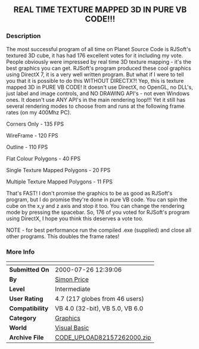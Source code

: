 ﻿<div align="center">

## REAL TIME TEXTURE MAPPED 3D IN PURE VB CODE\!\!\!


</div>

### Description

The most successful program of all time on Planet Source Code is RJSoft's textured 3D cube, it has had 176 excellent votes for it including my vote. People obviously were impressed by real time 3D texture mapping - it's the best graphics you can get. RJSoft's program produced these cool graphics using DirectX 7, it is a very well written program. But what if I were to tell you that it is possible to do this WITHOUT DIRECTX?! Yep, this is texture mapped 3D in PURE VB CODE! It doesn't use DirectX, no OpenGL, no DLL's, just label and image controls, and NO DRAWING API's - not even Windows ones. It doesn't use ANY API's in the main rendering loop!!! Yet it still has several rendering modes to choose from and runs at the following frame rates (on my 400Mhz PC).

Corners Only - 135 FPS

WireFrame - 120 FPS

Outline - 110 FPS

Flat Colour Polygons - 40 FPS

Single Texture Mapped Polygons - 20 FPS

Multiple Texture Mapped Polygons - 11 FPS

That's FAST! I don't promise the graphics to be as good as RJSoft's program, but I do promise they're done in pure VB code. You can spin the cube on the x,y and z axis and stop it too. You can change the rendering mode by pressing the spacebar. So, 176 of you voted for RJSoft's program using DirectX, I hope you think this deserves a vote too.

NOTE - for best performance run the compiled .exe (supplied) and close all other programs. This doubles the frame rates!
 
### More Info
 


<span>             |<span>
---                |---
**Submitted On**   |2000-07-26 12:39:06
**By**             |[Simon Price](https://github.com/Planet-Source-Code/PSCIndex/blob/master/ByAuthor/simon-price.md)
**Level**          |Intermediate
**User Rating**    |4.7 (217 globes from 46 users)
**Compatibility**  |VB 4\.0 \(32\-bit\), VB 5\.0, VB 6\.0
**Category**       |[Graphics](https://github.com/Planet-Source-Code/PSCIndex/blob/master/ByCategory/graphics__1-46.md)
**World**          |[Visual Basic](https://github.com/Planet-Source-Code/PSCIndex/blob/master/ByWorld/visual-basic.md)
**Archive File**   |[CODE\_UPLOAD82157262000\.zip](https://github.com/Planet-Source-Code/simon-price-real-time-texture-mapped-3d-in-pure-vb-code__1-10107/archive/master.zip)








